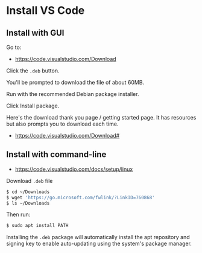 # Install VS Code


## Install with GUI

Go to:

- https://code.visualstudio.com/Download

Click the `.deb` button.

You'll be prompted to download the file of about 60MB.

Run with the recommended Debian package installer.

Click Install package.

Here's the download thank you page / getting started page. It has resources but also prompts you to download each time.

- https://code.visualstudio.com/Download#


## Install with command-line

- https://code.visualstudio.com/docs/setup/linux
 

Download `.deb` file

```sh
$ cd ~/Downloads 
$ wget 'https://go.microsoft.com/fwlink/?LinkID=760868'
$ ls ~/Downloads
```

Then run:

```sh
$ sudo apt install PATH
```

Installing the `.deb` package will automatically install the apt repository and signing key to enable auto-updating using the system's package manager.
